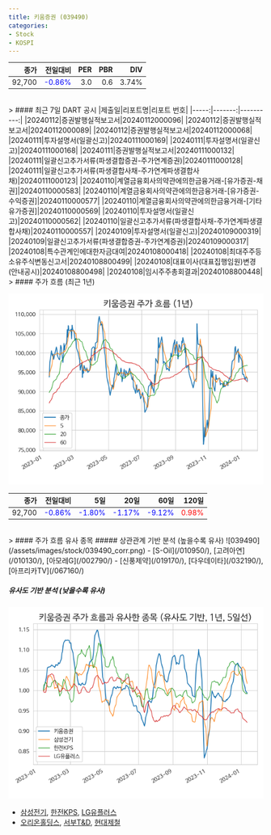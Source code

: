 ```yaml
---
title: 키움증권 (039490)
categories:
- Stock
- KOSPI
---
```


|종가|전일대비|PER|PBR|DIV|
|---:|-------:|--:|--:|--:|
|92,700|<span style="color: blue">-0.86%</span>|3.0|0.6|3.74%|

<!-- more -->

<br>
> #### 최근 7일 DART 공시
|제출일|리포트명|리포트 번호|
|-----:|-------:|----------:|
|20240112|증권발행실적보고서|20240112000096|
|20240112|증권발행실적보고서|20240112000089|
|20240112|증권발행실적보고서|20240112000068|
|20240111|투자설명서(일괄신고)|20240111000169|
|20240111|투자설명서(일괄신고)|20240111000168|
|20240111|증권발행실적보고서|20240111000132|
|20240111|일괄신고추가서류(파생결합증권-주가연계증권)|20240111000128|
|20240111|일괄신고추가서류(파생결합사채-주가연계파생결합사채)|20240111000123|
|20240110|계열금융회사의약관에의한금융거래-[유가증권-채권]|20240110000583|
|20240110|계열금융회사의약관에의한금융거래-[유가증권-수익증권]|20240110000577|
|20240110|계열금융회사의약관에의한금융거래-[기타유가증권]|20240110000569|
|20240110|투자설명서(일괄신고)|20240110000562|
|20240110|일괄신고추가서류(파생결합사채-주가연계파생결합사채)|20240110000557|
|20240109|투자설명서(일괄신고)|20240109000319|
|20240109|일괄신고추가서류(파생결합증권-주가연계증권)|20240109000317|
|20240108|특수관계인에대한자금대여|20240108000418|
|20240108|최대주주등소유주식변동신고서|20240108800499|
|20240108|대표이사(대표집행임원)변경(안내공시)|20240108800498|
|20240108|임시주주총회결과|20240108800448|

<br>
> #### 주가 흐름 (최근 1년)

![039490](/assets/images/stock/039490.png)

|종가|전일대비|5일|20일|60일|120일|
|---:|-------:|--:|---:|---:|----:|
|92,700|<span style="color: blue">-0.86%</span>|<span style="color: blue">-1.80%</span>|<span style="color: blue">-1.17%</span>|<span style="color: blue">-9.12%</span>|<span style="color: red">0.98%</span>|

<br>
> #### 주가 흐름 유사 종목
##### 상관관계 기반 분석 (높을수록 유사)
![039490](/assets/images/stock/039490_corr.png)
- [S-Oil](/010950/), [고려아연](/010130/), [아모레G](/002790/)
- [신풍제약](/019170/), [다우데이타](/032190/), [아프리카TV](/067160/)

##### 유사도 기반 분석 (낮을수록 유사)	
![039490](/assets/images/stock/039490_sim.png)
- [삼성전기](/009150/), [한전KPS](/051600/), [LG유플러스](/032640/)
- [오리온홀딩스](/001800/), [서부T&D](/006730/), [현대제철](/004020/)